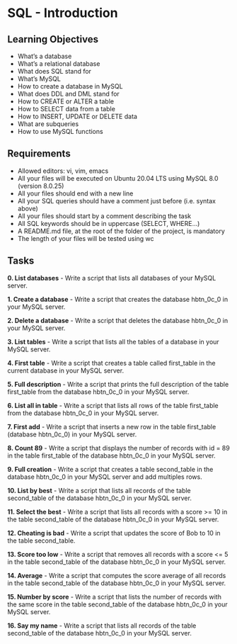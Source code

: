 # SQL - Introduction

## Learning Objectives

- What’s a database
- What’s a relational database
- What does SQL stand for
- What’s MySQL
- How to create a database in MySQL
- What does DDL and DML stand for
- How to CREATE or ALTER a table
- How to SELECT data from a table
- How to INSERT, UPDATE or DELETE data
- What are subqueries
- How to use MySQL functions

## Requirements

- Allowed editors: vi, vim, emacs
- All your files will be executed on Ubuntu 20.04 LTS using MySQL 8.0 (version 8.0.25)
- All your files should end with a new line
- All your SQL queries should have a comment just before (i.e. syntax above)
- All your files should start by a comment describing the task
- All SQL keywords should be in uppercase (SELECT, WHERE…)
- A README.md file, at the root of the folder of the project, is mandatory
- The length of your files will be tested using wc

## Tasks

**0. List databases** - Write a script that lists all databases of your MySQL server.

**1. Create a database** - Write a script that creates the database hbtn_0c_0 in your MySQL server.

**2. Delete a database** - Write a script that deletes the database hbtn_0c_0 in your MySQL server.

**3. List tables** - Write a script that lists all the tables of a database in your MySQL server.

**4. First table** - Write a script that creates a table called first_table in the current database in your MySQL server.

**5. Full description** - Write a script that prints the full description of the table first_table from the database hbtn_0c_0 in your MySQL server.

**6. List all in table** - Write a script that lists all rows of the table first_table from the database hbtn_0c_0 in your MySQL server.

**7. First add** - Write a script that inserts a new row in the table first_table (database hbtn_0c_0) in your MySQL server.

**8. Count 89** - Write a script that displays the number of records with id = 89 in the table first_table of the database hbtn_0c_0 in your MySQL server.

**9. Full creation** - Write a script that creates a table second_table in the database hbtn_0c_0 in your MySQL server and add multiples rows.

**10. List by best** - Write a script that lists all records of the table second_table of the database hbtn_0c_0 in your MySQL server.

**11. Select the best** - Write a script that lists all records with a score >= 10 in the table second_table of the database hbtn_0c_0 in your MySQL server.

**12. Cheating is bad** - Write a script that updates the score of Bob to 10 in the table second_table.

**13. Score too low** - Write a script that removes all records with a score <= 5 in the table second_table of the database hbtn_0c_0 in your MySQL server.

**14. Average** - Write a script that computes the score average of all records in the table second_table of the database hbtn_0c_0 in your MySQL server.

**15. Number by score** - Write a script that lists the number of records with the same score in the table second_table of the database hbtn_0c_0 in your MySQL server.

**16. Say my name** - Write a script that lists all records of the table second_table of the database hbtn_0c_0 in your MySQL server.
